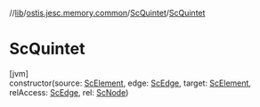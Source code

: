 //[lib](../../../index.md)/[ostis.jesc.memory.common](../index.md)/[ScQuintet](index.md)/[ScQuintet](-sc-quintet.md)

# ScQuintet

[jvm]\
constructor(source: [ScElement](../../ostis.jesc.memory.element/-sc-element/index.md), edge: [ScEdge](../../ostis.jesc.memory.element.edge/-sc-edge/index.md), target: [ScElement](../../ostis.jesc.memory.element/-sc-element/index.md), relAccess: [ScEdge](../../ostis.jesc.memory.element.edge/-sc-edge/index.md), rel: [ScNode](../../ostis.jesc.memory.element.node/-sc-node/index.md))
